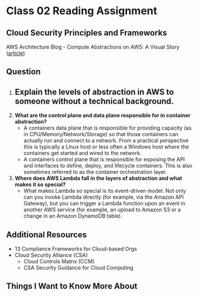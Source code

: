 # Class 02 Reading Assignment

## Cloud Security Principles and Frameworks

AWS Architecture Blog - Compute Abstractions on AWS: A Visual Story ([article](https://aws.amazon.com/blogs/architecture/compute-abstractions-on-aws-a-visual-story/))

## Question

1. **Explain the levels of abstraction in AWS to someone without a technical background.**
    - 
2. **What are the control plane and data plane responsible for in container abstraction?**
    - A containers data plane that is responsible for providing capacity (as in CPU/Memory/Network/Storage) so that those containers can actually run and connect to a network. From a practical perspective this is typically a Linux host or less often a Windows host where the containers get started and wired to the network.
    - A containers control plane that is responsible for exposing the API and interfaces to define, deploy, and lifecycle containers. This is also sometimes referred to as the container orchestration layer.
3. **Where does AWS Lambda fall in the layers of abstraction and what makes it so special?**
    - What makes Lambda so special is its event-driven model. Not only can you invoke Lambda directly (for example, via the Amazon API Gateway), but you can trigger a Lambda function upon an event in another AWS service (for example, an upload to Amazon S3 or a change in an Amazon DynamoDB table).

## Additional Resources

- 13 Compliance Frameworks for Cloud-based Orgs
- Cloud Security Alliance (CSA)
  - Cloud Controls Matrix (CCM)
  - CSA Security Guidance for Cloud Computing

## Things I Want to Know More About
